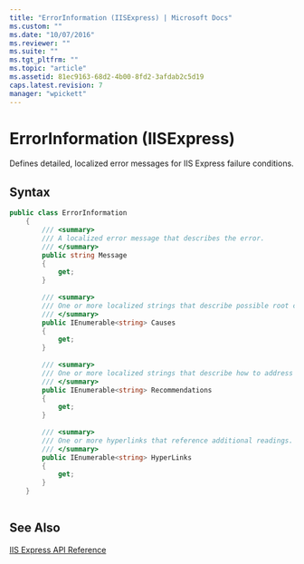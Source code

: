 ```yaml
---
title: "ErrorInformation (IISExpress) | Microsoft Docs"
ms.custom: ""
ms.date: "10/07/2016"
ms.reviewer: ""
ms.suite: ""
ms.tgt_pltfrm: ""
ms.topic: "article"
ms.assetid: 81ec9163-68d2-4b00-8fd2-3afdab2c5d19
caps.latest.revision: 7
manager: "wpickett"
---
```

# ErrorInformation (IISExpress)
Defines detailed, localized error messages for IIS Express failure conditions.  
  
## Syntax  
  
```csharp  
public class ErrorInformation  
    {  
        /// <summary>  
        /// A localized error message that describes the error.  
        /// </summary>  
        public string Message  
        {  
            get;  
        }  
  
        /// <summary>  
        /// One or more localized strings that describe possible root causes for the failure.  
        /// </summary>  
        public IEnumerable<string> Causes  
        {  
            get;  
        }  
  
        /// <summary>  
        /// One or more localized strings that describe how to address the failure.  
        /// </summary>  
        public IEnumerable<string> Recommendations  
        {  
            get;  
        }  
  
        /// <summary>  
        /// One or more hyperlinks that reference additional readings.  
        /// </summary>  
        public IEnumerable<string> HyperLinks  
        {  
            get;  
        }  
    }  
  
```  
 
## See Also  
 [IIS Express API Reference](../../extensions/express-api-reference/express-api-reference.md)